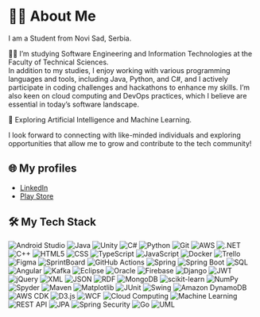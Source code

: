  
<!--
**marijazhiv/marijazhiv** is a ✨ _special_ ✨ repository because its `README.md` (this file) appears on your GitHub profile.

Here are some ideas to get you started:

- 🔭 I’m currently working on ...
- 🌱 I’m currently learning ...
- 👯 I’m looking to collaborate on ...
- 🤔 I’m looking for help with ...
- 💬 Ask me about ...
- 📫 How to reach me: ...
- 😄 Pronouns: ...
- ⚡ Fun fact: ...
-->
# 👩‍💻 About Me
I am a Student from Novi Sad, Serbia.

👩‍🎓 I’m studying Software Engineering and Information Technologies at the Faculty of Technical Sciences.  
In addition to my studies, I enjoy working with various programming languages and tools, including Java, Python, and C#, and I actively participate in coding challenges and hackathons to enhance my skills. I’m also keen on cloud computing and DevOps practices, which I believe are essential in today’s software landscape.


🔭 Exploring Artificial Intelligence and Machine Learning. 

I look forward to connecting with like-minded individuals and exploring opportunities that allow me to grow and contribute to the tech community!
  
 

## 🌐 My profiles  
- [LinkedIn](#)  
- [Play Store](#)  

## 🛠 My Tech Stack

<p align="left">
  <img src="https://img.shields.io/badge/Android%20Studio-3DDC84?style=for-the-badge&logo=android-studio&logoColor=white" alt="Android Studio" />
  <img src="https://img.shields.io/badge/Java-ED8B00?style=for-the-badge&logo=java&logoColor=white" alt="Java" />
  <img src="https://img.shields.io/badge/Unity-100000?style=for-the-badge&logo=unity&logoColor=white" alt="Unity" />
  <img src="https://img.shields.io/badge/C%23-239120?style=for-the-badge&logo=c-sharp&logoColor=white" alt="C#" />
  <img src="https://img.shields.io/badge/Python-3670A0?style=for-the-badge&logo=python&logoColor=ffdd54" alt="Python" />
  <img src="https://img.shields.io/badge/Git-F05032?style=for-the-badge&logo=git&logoColor=white" alt="Git" />
  <img src="https://img.shields.io/badge/Amazon%20AWS-232F3E?style=for-the-badge&logo=amazon-aws&logoColor=white" alt="AWS" />
  <img src="https://img.shields.io/badge/.NET-512BD4?style=for-the-badge&logo=dotnet&logoColor=white" alt=".NET" />
  <img src="https://img.shields.io/badge/C++-00599C?style=for-the-badge&logo=cplusplus&logoColor=white" alt="C++" />
  <img src="https://img.shields.io/badge/HTML5-E34F26?style=for-the-badge&logo=html5&logoColor=white" alt="HTML5" />
  <img src="https://img.shields.io/badge/CSS-1572B6?style=for-the-badge&logo=css3&logoColor=white" alt="CSS" />
  <img src="https://img.shields.io/badge/TypeScript-007ACC?style=for-the-badge&logo=typescript&logoColor=white" alt="TypeScript" />
  <img src="https://img.shields.io/badge/JavaScript-F7DF1E?style=for-the-badge&logo=javascript&logoColor=black" alt="JavaScript" />
  <img src="https://img.shields.io/badge/Docker-2496ED?style=for-the-badge&logo=docker&logoColor=white" alt="Docker" />
  <img src="https://img.shields.io/badge/Trello-0079BF?style=for-the-badge&logo=trello&logoColor=white" alt="Trello" />
  <img src="https://img.shields.io/badge/Figma-F24E1E?style=for-the-badge&logo=figma&logoColor=white" alt="Figma" />
  <img src="https://img.shields.io/badge/SprintBoard-FF6F00?style=for-the-badge" alt="SprintBoard" />
  <img src="https://img.shields.io/badge/GitHub%20Actions-2088FF?style=for-the-badge&logo=github-actions&logoColor=white" alt="GitHub Actions" />
  <img src="https://img.shields.io/badge/Spring-6DB33F?style=for-the-badge&logo=spring&logoColor=white" alt="Spring" />
  <img src="https://img.shields.io/badge/Spring%20Boot-6DB33F?style=for-the-badge&logo=spring-boot&logoColor=white" alt="Spring Boot" />
  <img src="https://img.shields.io/badge/SQL-4479A1?style=for-the-badge&logo=sql&logoColor=white" alt="SQL" />
  <img src="https://img.shields.io/badge/Angular-DD0031?style=for-the-badge&logo=angular&logoColor=white" alt="Angular" />
  <img src="https://img.shields.io/badge/Apache%20Kafka-231F20?style=for-the-badge&logo=apache-kafka&logoColor=white" alt="Kafka" />
  <img src="https://img.shields.io/badge/Eclipse-2C2255?style=for-the-badge&logo=eclipse&logoColor=white" alt="Eclipse" />
  <img src="https://img.shields.io/badge/Oracle-F80000?style=for-the-badge&logo=oracle&logoColor=white" alt="Oracle" />
  <img src="https://img.shields.io/badge/Firebase-FFCA28?style=for-the-badge&logo=firebase&logoColor=black" alt="Firebase" />
  <img src="https://img.shields.io/badge/Django-092E20?style=for-the-badge&logo=django&logoColor=white" alt="Django" />
  <img src="https://img.shields.io/badge/JWT-000000?style=for-the-badge&logo=json-web-tokens&logoColor=white" alt="JWT" />
  <img src="https://img.shields.io/badge/jQuery-0769AD?style=for-the-badge&logo=jquery&logoColor=white" alt="jQuery" />
  <img src="https://img.shields.io/badge/XML-FF6600?style=for-the-badge" alt="XML" />
  <img src="https://img.shields.io/badge/JSON-000000?style=for-the-badge&logo=json&logoColor=white" alt="JSON" />
  <img src="https://img.shields.io/badge/RDF-0056A6?style=for-the-badge&logo=rdf&logoColor=white" alt="RDF" />
  <img src="https://img.shields.io/badge/MongoDB-47A248?style=for-the-badge&logo=mongodb&logoColor=white" alt="MongoDB" />
  <img src="https://img.shields.io/badge/scikit--learn-F7931E?style=for-the-badge&logo=scikit-learn&logoColor=white" alt="scikit-learn" />
  <img src="https://img.shields.io/badge/NumPy-013243?style=for-the-badge&logo=numpy&logoColor=white" alt="NumPy" />
  <img src="https://img.shields.io/badge/Spyder-FF0000?style=for-the-badge&logo=spyder-ide&logoColor=white" alt="Spyder" />
  <img src="https://img.shields.io/badge/Maven-C71A36?style=for-the-badge&logo=apache-maven&logoColor=white" alt="Maven" />
  <img src="https://img.shields.io/badge/Matplotlib-11557C?style=for-the-badge&logo=matplotlib&logoColor=white" alt="Matplotlib" />
  <img src="https://img.shields.io/badge/JUnit-25A162?style=for-the-badge&logo=junit5&logoColor=white" alt="JUnit" />
  <img src="https://img.shields.io/badge/Swing-007396?style=for-the-badge&logo=java&logoColor=white" alt="Swing" />
  <img src="https://img.shields.io/badge/Amazon%20DynamoDB-4053D6?style=for-the-badge&logo=amazon-dynamodb&logoColor=white" alt="Amazon DynamoDB" />
  <img src="https://img.shields.io/badge/AWS%20CDK-FF9900?style=for-the-badge&logo=aws-cdk&logoColor=white" alt="AWS CDK" />
  <img src="https://img.shields.io/badge/D3.js-F9A03C?style=for-the-badge&logo=d3.js&logoColor=white" alt="D3.js" />
  <img src="https://img.shields.io/badge/WCF-5C2D91?style=for-the-badge&logo=.net&logoColor=white" alt="WCF" />
  <img src="https://img.shields.io/badge/Cloud%20Computing-0089D6?style=for-the-badge&logo=cloud&logoColor=white" alt="Cloud Computing" />
  <img src="https://img.shields.io/badge/Machine%20Learning-FF6F00?style=for-the-badge&logo=machine-learning&logoColor=white" alt="Machine Learning" />
  <img src="https://img.shields.io/badge/REST%20API-FF6F00?style=for-the-badge&logo=api&logoColor=white" alt="REST API" />
  <img src="https://img.shields.io/badge/JPA-6DB33F?style=for-the-badge&logo=hibernate&logoColor=white" alt="JPA" />
  <img src="https://img.shields.io/badge/Spring%20Security-6DB33F?style=for-the-badge&logo=spring-security&logoColor=white" alt="Spring Security" />
  <img src="https://img.shields.io/badge/Go-00ADD8?style=for-the-badge&logo=go&logoColor=white" alt="Go" />
  <img src="https://img.shields.io/badge/UML-02569B?style=for-the-badge&logo=uml&logoColor=white" alt="UML" />
</p>



